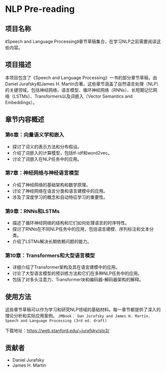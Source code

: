 # NLP Pre-reading

## 项目名称
《Speech and Language Processing》章节草稿集合，在学习NLP之前需要阅读这些内容。

## 项目描述
本项目包含了《Speech and Language Processing》一书的部分章节草稿，由Daniel Jurafsky和James H. Martin合著。这些章节涵盖了自然语言处理（NLP）的关键领域，包括神经网络、语言模型、循环神经网络（RNNs）、长短期记忆网络（LSTMs）、Transformers以及词嵌入（Vector Semantics and Embeddings）。

## 章节内容概述

### 第6章：向量语义学和嵌入
- 探讨了词义的表示方法和分布假设。
- 介绍了词嵌入的计算模型，包括tf-idf和word2vec。
- 讨论了词嵌入在NLP任务中的应用。
  
### 第7章：神经网络与神经语言模型
- 介绍了神经网络的基础架构和数学原理。
- 讨论了神经网络在语言分类和语言建模中的应用。
- 涉及了深度学习的概念和自动特征学习的重要性。

### 第9章：RNNs和LSTMs
- 描述了循环神经网络的结构和它们如何处理语言的时序特性。
- 探讨了RNNs在不同NLP任务中的应用，包括语言建模、序列标注和文本分类。
- 介绍了LSTMs解决长期依赖问题的能力。

### 第10章：Transformers和大型语言模型
- 详细介绍了Transformer架构及其在语言建模中的应用。
- 讨论了大型语言模型的预训练方法和它们在多种NLP任务中的应用。
- 包括了对多头注意力、Transformer块和编码器-解码器架构的解释。

## 使用方法
这些章节草稿可以作为学习和研究NLP领域的基础材料。每一章节都提供了深入的理论分析和实际应用案例。
`JMBook： Dan Jurafsky and James H. Martin. Speech and Language Processing (3rd ed. draft)`

下载地址：https://web.stanford.edu/~jurafsky/slp3/

## 贡献者
- Daniel Jurafsky
- James H. Martin
